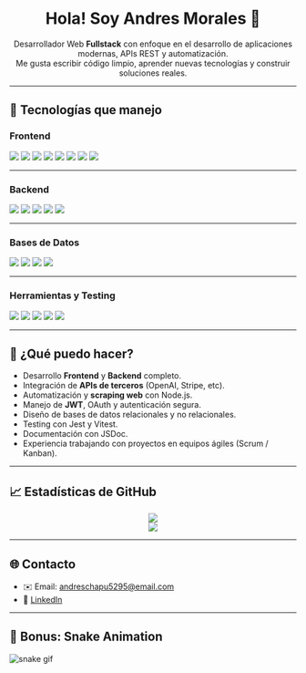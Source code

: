 <h1 align="center">Hola! Soy Andres Morales 👋</h1>

<p align="center">
Desarrollador Web <strong>Fullstack</strong> con enfoque en el desarrollo de aplicaciones modernas, APIs REST y automatización.
<br/>
Me gusta escribir código limpio, aprender nuevas tecnologías y construir soluciones reales.
</p>

---

## 🚀 Tecnologías que manejo

### **Frontend**

<p>
<img src="https://img.shields.io/badge/JavaScript-F7DF1E?style=for-the-badge&logo=javascript&logoColor=black" />
<img src="https://img.shields.io/badge/TypeScript-3178C6?style=for-the-badge&logo=typescript&logoColor=white" />
<img src="https://img.shields.io/badge/React-20232A?style=for-the-badge&logo=react&logoColor=61DAFB" />
<img src="https://img.shields.io/badge/Vue.js-42b883?style=for-the-badge&logo=vue.js&logoColor=white" />
<img src="https://img.shields.io/badge/Angular-DD0031?style=for-the-badge&logo=angular&logoColor=white" />
<img src="https://img.shields.io/badge/Tailwind_CSS-38B2AC?style=for-the-badge&logo=tailwind-css&logoColor=white" />
<img src="https://img.shields.io/badge/Material_UI-0081CB?style=for-the-badge&logo=mui&logoColor=white" />
<img src="https://img.shields.io/badge/Bootstrap-563D7C?style=for-the-badge&logo=bootstrap&logoColor=white" />
</p>

---

### **Backend**

<p>
<img src="https://img.shields.io/badge/Node.js-339933?style=for-the-badge&logo=node.js&logoColor=white" />
<img src="https://img.shields.io/badge/Express.js-000000?style=for-the-badge&logo=express&logoColor=white" />
<img src="https://img.shields.io/badge/Nodemailer-4A154B?style=for-the-badge&logo=nodemailer&logoColor=white" />
<img src="https://img.shields.io/badge/Scraping-FF6F00?style=for-the-badge&logo=web&logoColor=white" />
<img src="https://img.shields.io/badge/OpenAI_API-412991?style=for-the-badge&logo=openai&logoColor=white" />
</p>

---

### **Bases de Datos**

<p>
<img src="https://img.shields.io/badge/MySQL-00758F?style=for-the-badge&logo=mysql&logoColor=white" />
<img src="https://img.shields.io/badge/PostgreSQL-336791?style=for-the-badge&logo=postgresql&logoColor=white" />
<img src="https://img.shields.io/badge/MongoDB-47A248?style=for-the-badge&logo=mongodb&logoColor=white" />
<img src="https://img.shields.io/badge/Sequelize-2C3E50?style=for-the-badge&logo=sequelize&logoColor=white" />
</p>

---

### **Herramientas y Testing**

<p>
<img src="https://img.shields.io/badge/Postman-FF6C37?style=for-the-badge&logo=postman&logoColor=white" />
<img src="https://img.shields.io/badge/Jest-C21325?style=for-the-badge&logo=jest&logoColor=white" />
<img src="https://img.shields.io/badge/Vitest-6E9F18?style=for-the-badge&logo=vitest&logoColor=white" />
<img src="https://img.shields.io/badge/JSDoc-FBCA04?style=for-the-badge&logo=jsdoc&logoColor=black" />
<img src="https://img.shields.io/badge/Git-F05032?style=for-the-badge&logo=git&logoColor=white" />
</p>

---

## 🧰 ¿Qué puedo hacer?

- Desarrollo **Frontend** y **Backend** completo.
- Integración de **APIs de terceros** (OpenAI, Stripe, etc).
- Automatización y **scraping web** con Node.js.
- Manejo de **JWT**, OAuth y autenticación segura.
- Diseño de bases de datos relacionales y no relacionales.
- Testing con Jest y Vitest.
- Documentación con JSDoc.
- Experiencia trabajando con proyectos en equipos ágiles (Scrum / Kanban).

---

## 📈 Estadísticas de GitHub

<p align="center">
<img src="https://github-readme-stats.vercel.app/api?username=andres101010&show_icons=true&theme=radical" />
<br/>
<img src="https://github-readme-stats.vercel.app/api/top-langs/?username=andres101010&layout=compact&theme=radical" />
</p>

---

## 🌐 Contacto

- ✉️ Email: andreschapu5295@email.com  
- 💼 [LinkedIn](https://www.linkedin.com/in/andres-ricardo-morales-b56830234)  


---

## 🐍 Bonus: Snake Animation

![snake gif](https://github.com/tu_usuario/tu_usuario/blob/output/github-contribution-grid-snake.svg)
